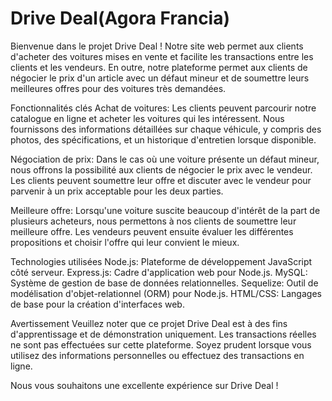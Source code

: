 # Drive Deal(Agora Francia)

Bienvenue dans le projet Drive Deal ! Notre site web permet aux clients d'acheter des voitures mises en vente et facilite les transactions entre les clients et les vendeurs. En outre, notre plateforme permet aux clients de négocier le prix d'un article avec un défaut mineur et de soumettre leurs meilleures offres pour des voitures très demandées.

Fonctionnalités clés
Achat de voitures: Les clients peuvent parcourir notre catalogue en ligne et acheter les voitures qui les intéressent. Nous fournissons des informations détaillées sur chaque véhicule, y compris des photos, des spécifications, et un historique d'entretien lorsque disponible.

Négociation de prix: Dans le cas où une voiture présente un défaut mineur, nous offrons la possibilité aux clients de négocier le prix avec le vendeur. Les clients peuvent soumettre leur offre et discuter avec le vendeur pour parvenir à un prix acceptable pour les deux parties.

Meilleure offre: Lorsqu'une voiture suscite beaucoup d'intérêt de la part de plusieurs acheteurs, nous permettons à nos clients de soumettre leur meilleure offre. Les vendeurs peuvent ensuite évaluer les différentes propositions et choisir l'offre qui leur convient le mieux.

Technologies utilisées
Node.js: Plateforme de développement JavaScript côté serveur.
Express.js: Cadre d'application web pour Node.js.
MySQL: Système de gestion de base de données relationnelles.
Sequelize: Outil de modélisation d'objet-relationnel (ORM) pour Node.js.
HTML/CSS: Langages de base pour la création d'interfaces web.


Avertissement
Veuillez noter que ce projet Drive Deal est à des fins d'apprentissage et de démonstration uniquement. Les transactions réelles ne sont pas effectuées sur cette plateforme. Soyez prudent lorsque vous utilisez des informations personnelles ou effectuez des transactions en ligne.

Nous vous souhaitons une excellente expérience sur Drive Deal !
